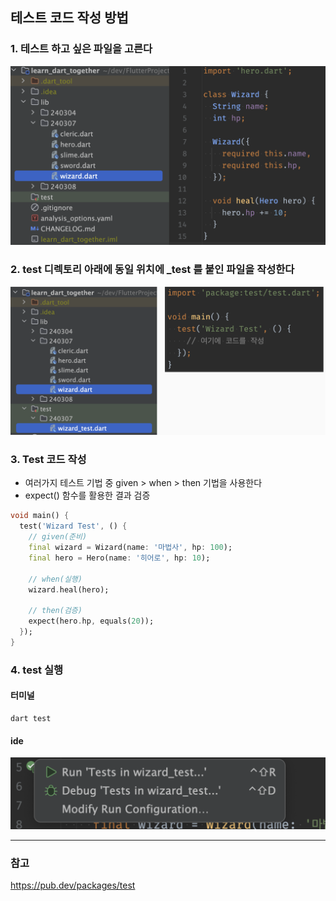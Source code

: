 ## 테스트 코드 작성 방법
### 1. 테스트 하고 싶은 파일을 고른다
![alt text](image-2.png)
### 2. test 디렉토리 아래에 동일 위치에 _test 를 붙인 파일을 작성한다
![alt text](image-1.png)
### 3. Test 코드 작성
- 여러가지 테스트 기법 중 given > when > then 기법을 사용한다
- expect() 함수를 활용한 결과 검증

```dart
void main() {
  test('Wizard Test', () {
    // given(준비)
    final wizard = Wizard(name: '마법사', hp: 100);
    final hero = Hero(name: '히어로', hp: 10);

    // when(실행)
    wizard.heal(hero);

    // then(검증)
    expect(hero.hp, equals(20));
  });
}
```
### 4. test 실행
#### 터미널
```
dart test
```
#### ide
![alt text](image.png)

---
### 참고
https://pub.dev/packages/test